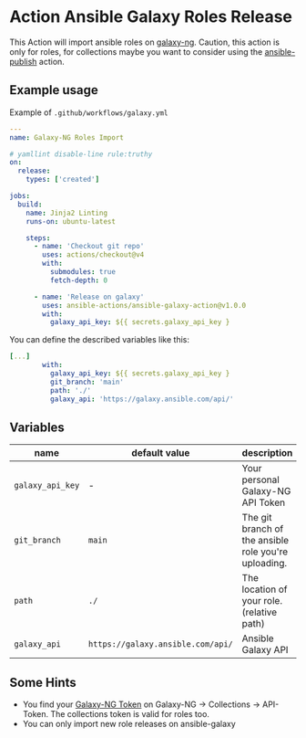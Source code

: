  Action Ansible Galaxy Roles Release
===============================

This Action will import ansible roles on [galaxy-ng](https://galaxy.ansible.com). Caution, this action is only for roles, for collections maybe you want to consider using the [ansible-publish](https://github.com/marketplace/actions/ansible-publish) action.

## Example usage
Example of ``.github/workflows/galaxy.yml``
```yaml
---
name: Galaxy-NG Roles Import

# yamllint disable-line rule:truthy
on:
  release:
    types: ['created']

jobs:
  build:
    name: Jinja2 Linting
    runs-on: ubuntu-latest

    steps:
      - name: 'Checkout git repo'
        uses: actions/checkout@v4
        with:
          submodules: true
          fetch-depth: 0

      - name: 'Release on galaxy'
        uses: ansible-actions/ansible-galaxy-action@v1.0.0
        with:
          galaxy_api_key: ${{ secrets.galaxy_api_key }
```

You can define the described variables like this:
```yaml
[...]
        with:
          galaxy_api_key: ${{ secrets.galaxy_api_key }
          git_branch: 'main'
          path: './'
          galaxy_api: 'https://galaxy.ansible.com/api/'
```

## Variables

| name | default value | description |
| --- | --- | --- |
| ``galaxy_api_key`` | - | Your personal Galaxy-NG API Token |
| ``git_branch`` | ``main`` | The git branch of the ansible role you're uploading. |
| ``path`` | ``./`` | The location of your role. (relative path) |
| ``galaxy_api`` | ``https://galaxy.ansible.com/api/`` | Ansible Galaxy API |

## Some Hints
+ You find your [Galaxy-NG Token](https://galaxy.ansible.com/ui/token/) on Galaxy-NG -> Collections -> API-Token. The collections token is valid for roles too.
+ You can only import new role releases on ansible-galaxy
